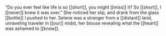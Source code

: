 “Do you ever feel like life is so [[short]], you might [[miss]] it? So [[short]], I [[never]] knew it was over.” She noticed her slip, and drank from the glass [[bottle]] I pushed to her. Selene was a stranger from a [[distant]] land, unraveling traveler in [[our]] midst, her blouse revealing what the [[heart]] was ashamed to [[know]].